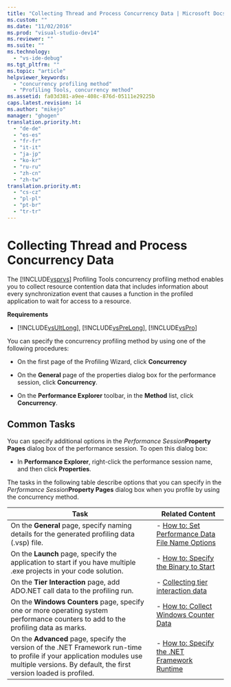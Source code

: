 ```yaml
---
title: "Collecting Thread and Process Concurrency Data | Microsoft Docs"
ms.custom: ""
ms.date: "11/02/2016"
ms.prod: "visual-studio-dev14"
ms.reviewer: ""
ms.suite: ""
ms.technology: 
  - "vs-ide-debug"
ms.tgt_pltfrm: ""
ms.topic: "article"
helpviewer_keywords: 
  - "concurrency profiling method"
  - "Profiling Tools, concurrency method"
ms.assetid: fa03d381-a9ee-408c-876d-05111e29225b
caps.latest.revision: 14
ms.author: "mikejo"
manager: "ghogen"
translation.priority.ht: 
  - "de-de"
  - "es-es"
  - "fr-fr"
  - "it-it"
  - "ja-jp"
  - "ko-kr"
  - "ru-ru"
  - "zh-cn"
  - "zh-tw"
translation.priority.mt: 
  - "cs-cz"
  - "pl-pl"
  - "pt-br"
  - "tr-tr"
---
```

# Collecting Thread and Process Concurrency Data
The [!INCLUDE[vsprvs](../code-quality/includes/vsprvs_md.md)] Profiling Tools concurrency profiling method enables you to collect resource contention data that includes information about every synchronization event that causes a function in the profiled application to wait for access to a resource.  
  
 **Requirements**  
  
-   [!INCLUDE[vsUltLong](../code-quality/includes/vsultlong_md.md)], [!INCLUDE[vsPreLong](../code-quality/includes/vsprelong_md.md)], [!INCLUDE[vsPro](../code-quality/includes/vspro_md.md)]  
  
 You can specify the concurrency profiling method by using one of the following procedures:  
  
-   On the first page of the Profiling Wizard, click **Concurrency**  
  
-   On the **General** page of the properties dialog box for the performance session, click **Concurrency**.  
  
-   On the **Performance Explorer** toolbar, in the **Method** list, click **Concurrency**.  
  
## Common Tasks  
 You can specify additional options in the *Performance Session***Property Pages** dialog box of the performance session. To open this dialog box:  
  
-   In **Performance Explorer**, right-click the performance session name, and then click **Properties**.  
  
 The tasks in the following table describe options that you can specify in the *Performance Session***Property Pages** dialog box when you profile by using the concurrency method.  
  
|Task|Related Content|  
|----------|---------------------|  
|On the **General** page, specify naming details for the generated profiling data (.vsp) file.|-   [How to: Set Performance Data File Name Options](../profiling/how-to-set-performance-data-file-name-options.md)|  
|On the **Launch** page, specify the application to start if you have multiple .exe projects in your code solution.|-   [How to: Specify the Binary to Start](../profiling/how-to-specify-the-binary-to-start.md)|  
|On the **Tier Interaction** page, add ADO.NET call data to the profiling run.|-   [Collecting tier interaction data](../profiling/collecting-tier-interaction-data.md)|  
|On the **Windows Counters** page, specify one or more operating system performance counters to add to the profiling data as marks.|-   [How to: Collect Windows Counter Data](../profiling/how-to-collect-windows-counter-data.md)|  
|On the **Advanced** page, specify the version of the .NET Framework run-time to profile if your application modules use multiple versions. By default, the first version loaded is profiled.|-   [How to: Specify the .NET Framework Runtime](../profiling/how-to-specify-the-dotnet-framework-runtime.md)|